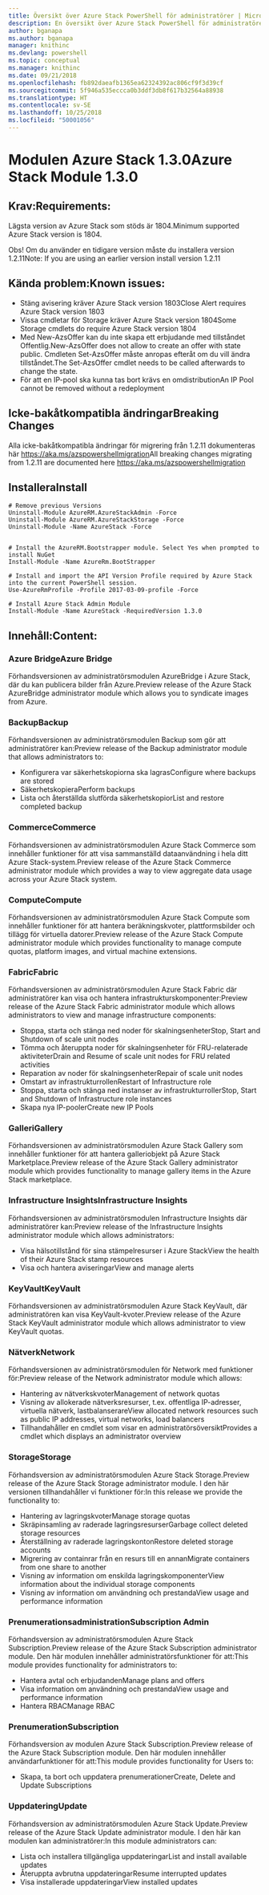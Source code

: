 ```yaml
---
title: Översikt över Azure Stack PowerShell för administratörer | Microsoft Docs
description: En översikt över Azure Stack PowerShell för administratörer med anvisningar för installation och konfiguration.
author: bganapa
ms.author: bganapa
manager: knithinc
ms.devlang: powershell
ms.topic: conceptual
ms.manager: knithinc
ms.date: 09/21/2018
ms.openlocfilehash: fb892daeafb1365ea62324392ac806cf9f3d39cf
ms.sourcegitcommit: 5f946a535eccca0b3ddf3db8f617b32564a88938
ms.translationtype: HT
ms.contentlocale: sv-SE
ms.lasthandoff: 10/25/2018
ms.locfileid: "50001056"
---
```

# <a name="azure-stack-module-130"></a><span data-ttu-id="114de-103">Modulen Azure Stack 1.3.0</span><span class="sxs-lookup"><span data-stu-id="114de-103">Azure Stack Module 1.3.0</span></span>

## <a name="requirements"></a><span data-ttu-id="114de-104">Krav:</span><span class="sxs-lookup"><span data-stu-id="114de-104">Requirements:</span></span>
<span data-ttu-id="114de-105">Lägsta version av Azure Stack som stöds är 1804.</span><span class="sxs-lookup"><span data-stu-id="114de-105">Minimum supported Azure Stack version is 1804.</span></span>

<span data-ttu-id="114de-106">Obs! Om du använder en tidigare version måste du installera version 1.2.11</span><span class="sxs-lookup"><span data-stu-id="114de-106">Note: If you are using an earlier version install version 1.2.11</span></span>

## <a name="known-issues"></a><span data-ttu-id="114de-107">Kända problem:</span><span class="sxs-lookup"><span data-stu-id="114de-107">Known issues:</span></span>

- <span data-ttu-id="114de-108">Stäng avisering kräver Azure Stack version 1803</span><span class="sxs-lookup"><span data-stu-id="114de-108">Close Alert requires Azure Stack version 1803</span></span>
- <span data-ttu-id="114de-109">Vissa cmdletar för Storage kräver Azure Stack version 1804</span><span class="sxs-lookup"><span data-stu-id="114de-109">Some Storage cmdlets do require Azure Stack version 1804</span></span>
- <span data-ttu-id="114de-110">Med New-AzsOffer kan du inte skapa ett erbjudande med tillståndet Offentlig.</span><span class="sxs-lookup"><span data-stu-id="114de-110">New-AzsOffer does not allow to create an offer with state public.</span></span> <span data-ttu-id="114de-111">Cmdleten Set-AzsOffer måste anropas efteråt om du vill ändra tillståndet.</span><span class="sxs-lookup"><span data-stu-id="114de-111">The Set-AzsOffer cmdlet needs to be called afterwards to change the state.</span></span>
- <span data-ttu-id="114de-112">För att en IP-pool ska kunna tas bort krävs en omdistribution</span><span class="sxs-lookup"><span data-stu-id="114de-112">An IP Pool cannot be removed without a redeployment</span></span>

## <a name="breaking-changes"></a><span data-ttu-id="114de-113">Icke-bakåtkompatibla ändringar</span><span class="sxs-lookup"><span data-stu-id="114de-113">Breaking Changes</span></span>
<span data-ttu-id="114de-114">Alla icke-bakåtkompatibla ändringar för migrering från 1.2.11 dokumenteras här https://aka.ms/azspowershellmigration</span><span class="sxs-lookup"><span data-stu-id="114de-114">All breaking changes migrating from 1.2.11 are documented here https://aka.ms/azspowershellmigration</span></span>

## <a name="install"></a><span data-ttu-id="114de-115">Installera</span><span class="sxs-lookup"><span data-stu-id="114de-115">Install</span></span>
```
# Remove previous Versions
Uninstall-Module AzureRM.AzureStackAdmin -Force
Uninstall-Module AzureRM.AzureStackStorage -Force
Uninstall-Module -Name AzureStack -Force 


# Install the AzureRM.Bootstrapper module. Select Yes when prompted to install NuGet
Install-Module -Name AzureRm.BootStrapper

# Install and import the API Version Profile required by Azure Stack into the current PowerShell session.
Use-AzureRmProfile -Profile 2017-03-09-profile -Force

# Install Azure Stack Admin Module
Install-Module -Name AzureStack -RequiredVersion 1.3.0
```
## <a name="content"></a><span data-ttu-id="114de-116">Innehåll:</span><span class="sxs-lookup"><span data-stu-id="114de-116">Content:</span></span>
### <a name="azure-bridge"></a><span data-ttu-id="114de-117">Azure Bridge</span><span class="sxs-lookup"><span data-stu-id="114de-117">Azure Bridge</span></span>
<span data-ttu-id="114de-118">Förhandsversionen av administratörsmodulen AzureBridge i Azure Stack, där du kan publicera bilder från Azure.</span><span class="sxs-lookup"><span data-stu-id="114de-118">Preview release of the Azure Stack AzureBridge administrator module which allows you to syndicate images from Azure.</span></span>

### <a name="backup"></a><span data-ttu-id="114de-119">Backup</span><span class="sxs-lookup"><span data-stu-id="114de-119">Backup</span></span>
<span data-ttu-id="114de-120">Förhandsversionen av administratörsmodulen Backup som gör att administratörer kan:</span><span class="sxs-lookup"><span data-stu-id="114de-120">Preview release of the Backup administrator module that allows administrators to:</span></span>
- <span data-ttu-id="114de-121">Konfigurera var säkerhetskopiorna ska lagras</span><span class="sxs-lookup"><span data-stu-id="114de-121">Configure where backups are stored</span></span>
- <span data-ttu-id="114de-122">Säkerhetskopiera</span><span class="sxs-lookup"><span data-stu-id="114de-122">Perform backups</span></span>
- <span data-ttu-id="114de-123">Lista och återställda slutförda säkerhetskopior</span><span class="sxs-lookup"><span data-stu-id="114de-123">List and restore completed backup</span></span>

### <a name="commerce"></a><span data-ttu-id="114de-124">Commerce</span><span class="sxs-lookup"><span data-stu-id="114de-124">Commerce</span></span>
<span data-ttu-id="114de-125">Förhandsversionen av administratörsmodulen Azure Stack Commerce som innehåller funktioner för att visa sammanställd dataanvändning i hela ditt Azure Stack-system.</span><span class="sxs-lookup"><span data-stu-id="114de-125">Preview release of the Azure Stack Commerce administrator module which provides a way to view aggregate data usage across your Azure Stack system.</span></span>

### <a name="compute"></a><span data-ttu-id="114de-126">Compute</span><span class="sxs-lookup"><span data-stu-id="114de-126">Compute</span></span>
<span data-ttu-id="114de-127">Förhandsversionen av administratörsmodulen Azure Stack Compute som innehåller funktioner för att hantera beräkningskvoter, plattformsbilder och tillägg för virtuella datorer.</span><span class="sxs-lookup"><span data-stu-id="114de-127">Preview release of the Azure Stack Compute administrator module which provides functionality to manage compute quotas, platform images, and virtual machine extensions.</span></span>

### <a name="fabric"></a><span data-ttu-id="114de-128">Fabric</span><span class="sxs-lookup"><span data-stu-id="114de-128">Fabric</span></span>
<span data-ttu-id="114de-129">Förhandsversionen av administratörsmodulen Azure Stack Fabric där administratörer kan visa och hantera infrastrukturskomponenter:</span><span class="sxs-lookup"><span data-stu-id="114de-129">Preview release of the Azure Stack Fabric administrator module which allows administrators to view and manage infrastructure components:</span></span>
- <span data-ttu-id="114de-130">Stoppa, starta och stänga ned noder för skalningsenheter</span><span class="sxs-lookup"><span data-stu-id="114de-130">Stop, Start and Shutdown of scale unit nodes</span></span>
- <span data-ttu-id="114de-131">Tömma och återuppta noder för skalningsenheter för FRU-relaterade aktiviteter</span><span class="sxs-lookup"><span data-stu-id="114de-131">Drain and Resume of scale unit nodes for FRU related activities</span></span>
- <span data-ttu-id="114de-132">Reparation av noder för skalningsenheter</span><span class="sxs-lookup"><span data-stu-id="114de-132">Repair of scale unit nodes</span></span>
- <span data-ttu-id="114de-133">Omstart av infrastrukturrollen</span><span class="sxs-lookup"><span data-stu-id="114de-133">Restart of Infrastructure role</span></span>
- <span data-ttu-id="114de-134">Stoppa, starta och stänga ned instanser av infrastrukturroller</span><span class="sxs-lookup"><span data-stu-id="114de-134">Stop, Start and Shutdown of Infrastructure role instances</span></span>
- <span data-ttu-id="114de-135">Skapa nya IP-pooler</span><span class="sxs-lookup"><span data-stu-id="114de-135">Create new IP Pools</span></span>


### <a name="gallery"></a><span data-ttu-id="114de-136">Galleri</span><span class="sxs-lookup"><span data-stu-id="114de-136">Gallery</span></span>
<span data-ttu-id="114de-137">Förhandsversionen av administratörsmodulen Azure Stack Gallery som innehåller funktioner för att hantera galleriobjekt på Azure Stack Marketplace.</span><span class="sxs-lookup"><span data-stu-id="114de-137">Preview release of the Azure Stack Gallery administrator module which provides functionality to manage gallery items in the Azure Stack marketplace.</span></span>

### <a name="infrastructure-insights"></a><span data-ttu-id="114de-138">Infrastructure Insights</span><span class="sxs-lookup"><span data-stu-id="114de-138">Infrastructure Insights</span></span>
<span data-ttu-id="114de-139">Förhandsversionen av administratörsmodulen Infrastructure Insights där administratörer kan:</span><span class="sxs-lookup"><span data-stu-id="114de-139">Preview release of the Infrastructure Insights administrator module which allows administrators:</span></span>
- <span data-ttu-id="114de-140">Visa hälsotillstånd för sina stämpelresurser i Azure Stack</span><span class="sxs-lookup"><span data-stu-id="114de-140">View the health of their Azure Stack stamp resources</span></span>
- <span data-ttu-id="114de-141">Visa och hantera aviseringar</span><span class="sxs-lookup"><span data-stu-id="114de-141">View and manage alerts</span></span>

### <a name="keyvault"></a><span data-ttu-id="114de-142">KeyVault</span><span class="sxs-lookup"><span data-stu-id="114de-142">KeyVault</span></span>
<span data-ttu-id="114de-143">Förhandsversionen av administratörsmodulen Azure Stack KeyVault, där administratören kan visa KeyVault-kvoter.</span><span class="sxs-lookup"><span data-stu-id="114de-143">Preview release of the Azure Stack KeyVault administrator module which allows administrator to view KeyVault quotas.</span></span>

### <a name="network"></a><span data-ttu-id="114de-144">Nätverk</span><span class="sxs-lookup"><span data-stu-id="114de-144">Network</span></span>
<span data-ttu-id="114de-145">Förhandsversionen av administratörsmodulen för Network med funktioner för:</span><span class="sxs-lookup"><span data-stu-id="114de-145">Preview release of the Network administrator module which allows:</span></span>
- <span data-ttu-id="114de-146">Hantering av nätverkskvoter</span><span class="sxs-lookup"><span data-stu-id="114de-146">Management of network quotas</span></span>
- <span data-ttu-id="114de-147">Visning av allokerade nätverksresurser, t.ex. offentliga IP-adresser, virtuella nätverk, lastbalanserare</span><span class="sxs-lookup"><span data-stu-id="114de-147">View allocated network resources such as public IP addresses, virtual networks, load balancers</span></span>
- <span data-ttu-id="114de-148">Tillhandahåller en cmdlet som visar en administratörsöversikt</span><span class="sxs-lookup"><span data-stu-id="114de-148">Provides a cmdlet which displays an administrator overview</span></span>

### <a name="storage"></a><span data-ttu-id="114de-149">Storage</span><span class="sxs-lookup"><span data-stu-id="114de-149">Storage</span></span>
<span data-ttu-id="114de-150">Förhandsversion av administratörsmodulen Azure Stack Storage.</span><span class="sxs-lookup"><span data-stu-id="114de-150">Preview release of the Azure Stack Storage administrator module.</span></span>  <span data-ttu-id="114de-151">I den här versionen tillhandahåller vi funktioner för:</span><span class="sxs-lookup"><span data-stu-id="114de-151">In this release we provide the functionality to:</span></span>
- <span data-ttu-id="114de-152">Hantering av lagringskvoter</span><span class="sxs-lookup"><span data-stu-id="114de-152">Manage storage quotas</span></span>
- <span data-ttu-id="114de-153">Skräpinsamling av raderade lagringsresurser</span><span class="sxs-lookup"><span data-stu-id="114de-153">Garbage collect deleted storage resources</span></span>
- <span data-ttu-id="114de-154">Återställning av raderade lagringskonton</span><span class="sxs-lookup"><span data-stu-id="114de-154">Restore deleted storage accounts</span></span>
- <span data-ttu-id="114de-155">Migrering av containrar från en resurs till en annan</span><span class="sxs-lookup"><span data-stu-id="114de-155">Migrate containers from one share to another</span></span>
- <span data-ttu-id="114de-156">Visning av information om enskilda lagringskomponenter</span><span class="sxs-lookup"><span data-stu-id="114de-156">View information about the individual storage components</span></span>
- <span data-ttu-id="114de-157">Visning av information om användning och prestanda</span><span class="sxs-lookup"><span data-stu-id="114de-157">View usage and performance information</span></span>

### <a name="subscription-admin"></a><span data-ttu-id="114de-158">Prenumerationsadministration</span><span class="sxs-lookup"><span data-stu-id="114de-158">Subscription Admin</span></span>
<span data-ttu-id="114de-159">Förhandsversion av administratörsmodulen Azure Stack Subscription.</span><span class="sxs-lookup"><span data-stu-id="114de-159">Preview release of the Azure Stack Subscription administrator module.</span></span>  <span data-ttu-id="114de-160">Den här modulen innehåller administratörsfunktioner för att:</span><span class="sxs-lookup"><span data-stu-id="114de-160">This module provides functionality for administrators to:</span></span>
- <span data-ttu-id="114de-161">Hantera avtal och erbjudanden</span><span class="sxs-lookup"><span data-stu-id="114de-161">Manage plans and offers</span></span>
- <span data-ttu-id="114de-162">Visa information om användning och prestanda</span><span class="sxs-lookup"><span data-stu-id="114de-162">View usage and performance information</span></span>
- <span data-ttu-id="114de-163">Hantera RBAC</span><span class="sxs-lookup"><span data-stu-id="114de-163">Manage RBAC</span></span>

### <a name="subscription"></a><span data-ttu-id="114de-164">Prenumeration</span><span class="sxs-lookup"><span data-stu-id="114de-164">Subscription</span></span>
<span data-ttu-id="114de-165">Förhandsversion av modulen Azure Stack Subscription.</span><span class="sxs-lookup"><span data-stu-id="114de-165">Preview release of the Azure Stack Subscription module.</span></span>  <span data-ttu-id="114de-166">Den här modulen innehåller användarfunktioner för att:</span><span class="sxs-lookup"><span data-stu-id="114de-166">This module provides functionality for Users to:</span></span>
- <span data-ttu-id="114de-167">Skapa, ta bort och uppdatera prenumerationer</span><span class="sxs-lookup"><span data-stu-id="114de-167">Create, Delete and Update Subscriptions</span></span>

### <a name="update"></a><span data-ttu-id="114de-168">Uppdatering</span><span class="sxs-lookup"><span data-stu-id="114de-168">Update</span></span>
<span data-ttu-id="114de-169">Förhandsversion av administratörsmodulen Azure Stack Update.</span><span class="sxs-lookup"><span data-stu-id="114de-169">Preview release of the Azure Stack Update administrator module.</span></span>  <span data-ttu-id="114de-170">I den här kan modulen kan administratörer:</span><span class="sxs-lookup"><span data-stu-id="114de-170">In this module administrators can:</span></span>
- <span data-ttu-id="114de-171">Lista och installera tillgängliga uppdateringar</span><span class="sxs-lookup"><span data-stu-id="114de-171">List and install available updates</span></span>
- <span data-ttu-id="114de-172">Återuppta avbrutna uppdateringar</span><span class="sxs-lookup"><span data-stu-id="114de-172">Resume interrupted updates</span></span>
- <span data-ttu-id="114de-173">Visa installerade uppdateringar</span><span class="sxs-lookup"><span data-stu-id="114de-173">View installed updates</span></span>
